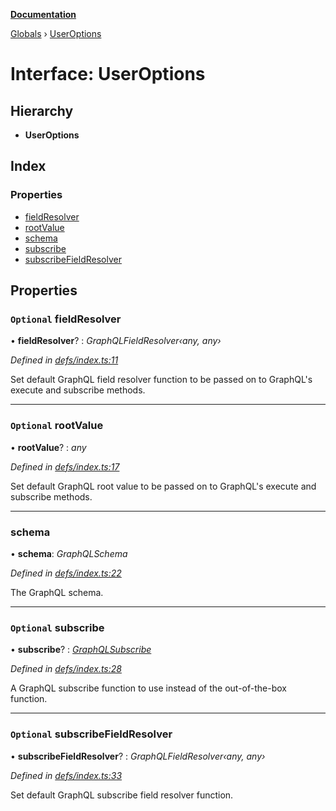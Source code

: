 **[Documentation](../README.md)**

[Globals](../README.md) › [UserOptions](useroptions.md)

# Interface: UserOptions

## Hierarchy

* **UserOptions**

## Index

### Properties

* [fieldResolver](useroptions.md#optional-fieldresolver)
* [rootValue](useroptions.md#optional-rootvalue)
* [schema](useroptions.md#schema)
* [subscribe](useroptions.md#optional-subscribe)
* [subscribeFieldResolver](useroptions.md#optional-subscribefieldresolver)

## Properties

### `Optional` fieldResolver

• **fieldResolver**? : *GraphQLFieldResolver‹any, any›*

*Defined in [defs/index.ts:11](https://github.com/badbatch/graphql-box/blob/2d19c63/packages/subscribe/src/defs/index.ts#L11)*

Set default GraphQL field resolver function to
be passed on to GraphQL's execute and subscribe
methods.

___

### `Optional` rootValue

• **rootValue**? : *any*

*Defined in [defs/index.ts:17](https://github.com/badbatch/graphql-box/blob/2d19c63/packages/subscribe/src/defs/index.ts#L17)*

Set default GraphQL root value to be passed on to
GraphQL's execute and subscribe methods.

___

###  schema

• **schema**: *GraphQLSchema*

*Defined in [defs/index.ts:22](https://github.com/badbatch/graphql-box/blob/2d19c63/packages/subscribe/src/defs/index.ts#L22)*

The GraphQL schema.

___

### `Optional` subscribe

• **subscribe**? : *[GraphQLSubscribe](../README.md#graphqlsubscribe)*

*Defined in [defs/index.ts:28](https://github.com/badbatch/graphql-box/blob/2d19c63/packages/subscribe/src/defs/index.ts#L28)*

A GraphQL subscribe function to use
instead of the out-of-the-box function.

___

### `Optional` subscribeFieldResolver

• **subscribeFieldResolver**? : *GraphQLFieldResolver‹any, any›*

*Defined in [defs/index.ts:33](https://github.com/badbatch/graphql-box/blob/2d19c63/packages/subscribe/src/defs/index.ts#L33)*

Set default GraphQL subscribe field resolver function.